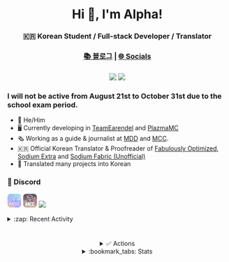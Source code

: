 <div align="center">

# Hi 👋, I'm Alpha!
### :kr: Korean Student / Full-stack Developer / Translator

### [📚 블로그](https://blog.alpha93.kr) | [🌐 Socials](https://linktr.ee/alphakr93)
###

[![](https://img.shields.io/badge/-dev@alpha93.kr-EA4335?style=for-the-badge&logo=gmail&logoColor=fcfcfc)](mailto:dev@alpha93.kr)
[![](https://dcbadge.vercel.app/api/shield/410763741786013697)](https://github.com/AlphaKR93)
</div>

### I will not be active from August 21st to October 31st due to the school exam period. 

- :boy: He/Him
- :desktop_computer: Currently developing in [TeamEarendel](https://github.com/TeamEarendel) and [PlazmaMC](https://github.com/PlazmaMC)
- :newspaper_roll: Working as a guide & journalist at [MDD](https://discord.gg/AZwXTA9Pgx) and [MCC](https://discord.gg/nnkecH6n24).
- 🇰🇷 Official Korean Translator & Proofreader of [Fabulously Optimized](https://modrinth.com/modpack/fabulously-optimized), [Sodium Extra](https://modrinth.com/mod/sodium-extra) and [Sodium Fabric (Unofficial)](https://crowdin.com/project/sodium-fabric)
- 📜 Translated many projects into Korean

### :speech_balloon: Discord
[<img src="res/MDD.png" width="32px"></img>](https://discord.gg/AZwXTA9Pgx)
[<img src="res/MCC.png" width="32px"></img>](https://discord.gg/nnkecH6n24)
[<img src="https://raw.githubusercontent.com/PlazmaMC/Plazma/ver/1.19.4/res/logo-900.png" width="32px"></img>](https://discord.gg/MmfC52K8A8)

<!---
### :gear: Languages
[<img src="https://raw.githubusercontent.com/devicons/devicon/master/icons/java/java-original.svg" width="32px"></img>](https://dev.java/)
[<img src="https://raw.githubusercontent.com/devicons/devicon/master/icons/python/python-original.svg" width="32px"></img>](https://www.python.org/)
[<img src="https://raw.githubusercontent.com/devicons/devicon/master/icons/javascript/javascript-original.svg" width="32px"></img>](https://developer.mozilla.org/en-US/docs/Web/JavaScript)
[<img src="https://raw.githubusercontent.com/devicons/devicon/master/icons/typescript/typescript-original.svg" width="32px"></img>](https://www.typescriptlang.org/)

#### 🔧 Frameworks
[<img src="https://raw.githubusercontent.com/devicons/devicon/master/icons/react/react-original.svg" width="32px"></img>](https://react.dev/)
[<img src="res/NextJS.svg" width="32px"></img>](https://nextjs.org/)

#### 🌐 Deploy tools
[<img src="res/CloudType.png" width="32px"></img>](https://cloudtype.io/)
[<img src="res/Vercel.svg" width="32px"></img>](https://vercel.com/)

#### 🛠️ IDE
[<img src="https://resources.jetbrains.com/storage/products/company/brand/logos/IntelliJ_IDEA_icon.svg?_ga=2.161940724.914009659.1682102253-1838471150.1679665405&_gl=1*1p5cql1*_ga*MTgzODQ3MTE1MC4xNjc5NjY1NDA1*_ga_9J976DJZ68*MTY4MjEwMjI1Mi4zLjAuMTY4MjEwMjI1Mi42MC4wLjA." width="32px"></img>](https://www.jetbrains.com/idea/)
[<img src="https://resources.jetbrains.com/storage/products/company/brand/logos/PyCharm_icon.svg?_ga=2.161940724.914009659.1682102253-1838471150.1679665405&_gl=1*1da02wd*_ga*MTgzODQ3MTE1MC4xNjc5NjY1NDA1*_ga_9J976DJZ68*MTY4MjEwMjI1Mi4zLjEuMTY4MjEwMjI4OC4yNC4wLjA." width="32px"></img>](https://www.jetbrains.com/pycharm/)
[<img src="https://resources.jetbrains.com/storage/products/company/brand/logos/WebStorm_icon.svg?_ga=2.161940724.914009659.1682102253-1838471150.1679665405&_gl=1*ll1geq*_ga*MTgzODQ3MTE1MC4xNjc5NjY1NDA1*_ga_9J976DJZ68*MTY4MjEwMjI1Mi4zLjEuMTY4MjEwMjI5Ny4xNS4wLjA." width="32px"></img>](https://www.jetbrains.com/webstorm/)
--->

<details><summary>:zap: Recent Activity</summary>

<!--START_SECTION:activity-->
1. 💪 Opened PR [#80](https://github.com/NotroDev/SkEditorPlus/pull/80) in [NotroDev/SkEditorPlus](https://github.com/NotroDev/SkEditorPlus)
2. 🎉 Merged PR [#58](https://github.com/AlphaKR93/SchoolDday/pull/58) in [AlphaKR93/SchoolDday](https://github.com/AlphaKR93/SchoolDday)
3. 🎉 Merged PR [#59](https://github.com/AlphaKR93/SchoolDday/pull/59) in [AlphaKR93/SchoolDday](https://github.com/AlphaKR93/SchoolDday)
4. 🎉 Merged PR [#53](https://github.com/AlphaKR93/SchoolDday/pull/53) in [AlphaKR93/SchoolDday](https://github.com/AlphaKR93/SchoolDday)
5. 🎉 Merged PR [#55](https://github.com/AlphaKR93/SchoolDday/pull/55) in [AlphaKR93/SchoolDday](https://github.com/AlphaKR93/SchoolDday)
<!--END_SECTION:activity-->

</details>

#

<div align="center">

<details><summary>✅ Actions</summary>

[![Update Readme](https://img.shields.io/github/actions/workflow/status/AlphaKR93/AlphaKR93/readme_activity.yml?label=Update%20Activity&style=for-the-badge)](https://github.com/AlphaKR93/AlphaKR93/actions/workflows/readme_activity.yml)
[![Update Productive Gists](https://img.shields.io/github/actions/workflow/status/AlphaKR93/AlphaKR93/gist_productive.yml?label=Update%20Productive%20Gist&style=for-the-badge)](https://github.com/AlphaKR93/AlphaKR93/actions/workflows/gist_productive.yml)
[![Update Language Gists](https://img.shields.io/github/actions/workflow/status/AlphaKR93/AlphaKR93/gist_lang.yml?label=Update%20Language%20Gist&style=for-the-badge)](https://github.com/AlphaKR93/AlphaKR93/actions/workflows/gist_lang.yml)

</details>

<details><summary>:bookmark_tabs: Stats</summary>
  
[<img src="http://github-profile-summary-cards.vercel.app/api/cards/profile-details?username=AlphaKR93&theme=default"></img>](https://github.com/AlphaKR93)

[<img src="https://github-readme-stats.vercel.app/api?username=AlphaKR93&count_private=true&show_icons=true&include_all_commits=true"></img>](https://github.com/AlphaKR93)

[<img src="https://github-contribution-stats.vercel.app/api/?username=AlphaKR93"></img>](https://github.com/AlphaKR93)

[<img src="https://streak-stats.demolab.com?user=AlphaKR93&theme=tokyonight_duo"></img>](https://github.com/AlphaKR93)

[<img src="http://mazassumnida.wtf/api/v2/generate_badge?boj=alphakr93"></img>](https://solved.ac/alphakr93)

[<img src="https://github-profile-trophy.vercel.app/?username=AlphaKR93&theme=alduin&margin-w=5&margin-h=5"></img>](https://github.com/AlphaKR93)

</details>
</div>
